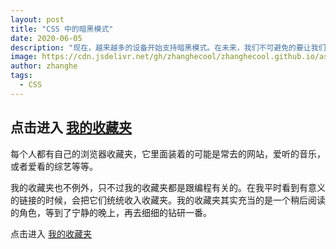 ```yaml
---
layout: post
title: "CSS 中的暗黑模式"
date: 2020-06-05
description: "现在，越来越多的设备开始支持暗黑模式。在未来，我们不可避免的要让我们的网站也支持它。在本文中，我将向你介绍一些技巧，让你的网站也启用暗黑模式。"
image: https://cdn.jsdelivr.net/gh/zhanghecool/zhanghecool.github.io/assets/images/dark-mode.jpg
author: zhanghe
tags:
  - CSS
---
```


## 点击进入 [我的收藏夹](https://links.zhanghe.cool/)

每个人都有自己的浏览器收藏夹，它里面装着的可能是常去的网站，爱听的音乐，或者爱看的综艺等等。

我的收藏夹也不例外，只不过我的收藏夹都是跟编程有关的。在我平时看到有意义的链接的时候，会把它们统统收入收藏夹。我的收藏夹其实充当的是一个稍后阅读的角色，等到了宁静的晚上，再去细细的钻研一番。

点击进入 [我的收藏夹](https://links.zhanghe.cool/)
